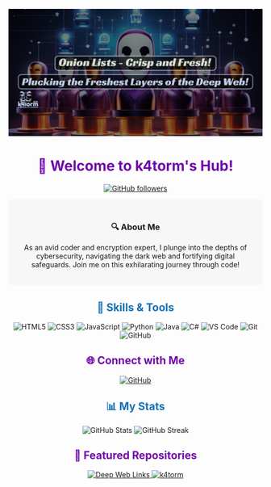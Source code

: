 <!-- Header -->
<p align="center">
  <a href="https://github.com/k4torm">
    <img src="https://github.com/k4torm/k4torm/blob/main/k4torm.png">
  </a>
</p>
<h1 align="center" style="color:#7109AA;">👋 Welcome to k4torm's Hub!</h1>

<p align="center">
  <a href="https://github.com/k4torm">
    <img src="https://img.shields.io/github/followers/k4torm?label=Followers&style=social" alt="GitHub followers">
  </a>
</p>

<!-- Introduction -->
<div align="center" style="background-color:#F7F7F7; padding: 20px; border-radius: 10px;">
  <h3>🔍 About Me</h3>
  <p>As an avid coder and encryption expert, I plunge into the depths of cybersecurity, navigating the dark web and fortifying digital safeguards. Join me on this exhilarating journey through code!</p>
</div>

<!-- Skills Highlight -->
<h2 align="center" style="color:#1572B6;">🔧 Skills & Tools</h2>
<p align="center">
  <!-- Languages -->
  <img src="https://img.shields.io/badge/HTML5-E34F26?style=flat-square&logo=html5&logoColor=white" alt="HTML5">
  <img src="https://img.shields.io/badge/CSS3-1572B6?style=flat-square&logo=css3&logoColor=white" alt="CSS3">
  <img src="https://img.shields.io/badge/JavaScript-F7DF1E?style=flat-square&logo=javascript&logoColor=black" alt="JavaScript">
  <img src="https://img.shields.io/badge/Python-3776AB?style=flat-square&logo=python&logoColor=white" alt="Python">
  <img src="https://img.shields.io/badge/Java-007396?style=flat-square&logo=java&logoColor=white" alt="Java">
  <img src="https://img.shields.io/badge/C%23-239120?style=flat-square&logo=c-sharp&logoColor=white" alt="C#">
  <!-- Tools -->
  <img src="https://img.shields.io/badge/VSCode-007ACC?style=flat-square&logo=visual-studio-code&logoColor=white" alt="VS Code">
  <img src="https://img.shields.io/badge/Git-F05032?style=flat-square&logo=git&logoColor=white" alt="Git">
  <img src="https://img.shields.io/badge/GitHub-181717?style=flat-square&logo=github&logoColor=white" alt="GitHub">
</p>

<!-- Social Media Links -->
<h2 align="center" style="color:#7109AA;">🌐 Connect with Me</h2>
<p align="center">
  <a href="https://github.com/k4torm">
    <img src="https://img.shields.io/badge/GitHub-181717?style=flat-square&logo=github&logoColor=white" alt="GitHub">
  </a>
</p>

<!-- Dynamic Statistics -->
<h2 align="center" style="color:#1572B6;">📊 My Stats</h2>
<p align="center">
  <img src="https://github-readme-stats.vercel.app/api?username=k4torm&show_icons=true&theme=vision-friendly-dark" alt="GitHub Stats">
  <img src="https://github-readme-streak-stats.herokuapp.com/?user=k4torm&theme=dark" alt="GitHub Streak">
</p>

<!-- Featured Repos -->
<h2 align="center" style="color:#7109AA;">🌟 Featured Repositories</h2>
<p align="center">
  <a href="https://github.com/k4torm/deepweblinks">
    <img src="https://github-readme-stats.vercel.app/api/pin/?username=k4torm&repo=deepweblinks&theme=vision-friendly-dark" alt="Deep Web Links">
  </a>
  <a href="https://github.com/k4torm/k4torm">
    <img src="https://github-readme-stats.vercel.app/api/pin/?username=k4torm&repo=k4torm&theme=vision-friendly-dark" alt="k4torm">
  </a>
</p>

